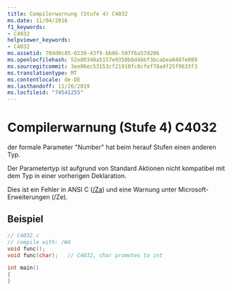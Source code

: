 ```yaml
---
title: Compilerwarnung (Stufe 4) C4032
ms.date: 11/04/2016
f1_keywords:
- C4032
helpviewer_keywords:
- C4032
ms.assetid: 70dd0c85-0239-43f9-bb06-507f6a57d206
ms.openlocfilehash: 52e80340a5157e9350b6d4bbf3bcabea0487e089
ms.sourcegitcommit: 3ee06ec53153cf21910fc8cfef78a4f25f9633f3
ms.translationtype: MT
ms.contentlocale: de-DE
ms.lasthandoff: 11/26/2019
ms.locfileid: "74541255"
---
```

# <a name="compiler-warning-level-4-c4032"></a>Compilerwarnung (Stufe 4) C4032

der formale Parameter "Number" hat beim herauf Stufen einen anderen Typ.

Der Parametertyp ist aufgrund von Standard Aktionen nicht kompatibel mit dem Typ in einer vorherigen Deklaration.

Dies ist ein Fehler in ANSI C ([/Za](../../build/reference/za-ze-disable-language-extensions.md)) und eine Warnung unter Microsoft-Erweiterungen (/Ze).

## <a name="example"></a>Beispiel

```c
// C4032.c
// compile with: /W4
void func();
void func(char);   // C4032, char promotes to int

int main()
{
}
```